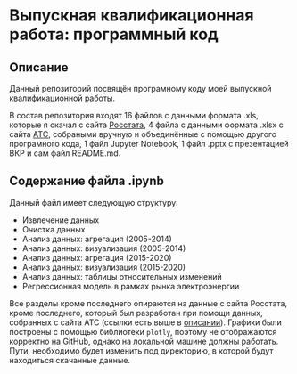 # Выпускная квалификационная работа: программный код

## Описание

Данный репозиторий посвящён програмному коду моей выпускной квалификационной работы. 

В состав репозитория входят 16 файлов с данными формата .xls, которые я скачал с сайта [Росстата](https://obdx.gks.ru/), 4 файла с данными формата .xlsx с сайта [АТС](https://www.atsenergo.ru/results/rsv), собраными вручную и объединённые с помощью другого програмного кода, 1 файл Jupyter Notebook, 1 файл .pptx с презентацией ВКР и сам файл README.md.

## Содержание файла .ipynb

Данный файл имеет следующую структуру:

- Извлечение данных
- Очистка данных
- Анализ данных: агрегация (2005-2014)
- Анализ данных: визуализация (2005-2014)
- Анализ данных: агрегация (2015-2020)
- Анализ данных: визуализация (2015-2020)
- Анализ данных: таблицы относительных изменений
- Регрессионная модель в рамках рынка электроэнергии

Все разделы кроме последнего опираются на данные с сайта Росстата, кроме последнего, который был разработан при помощи данных, собранных с сайта АТС (ссылки есть выше в [описании](https://github.com/Alex-Zaberlin/final_qualifying_work/blob/main/README.md#%D0%BE%D0%BF%D0%B8%D1%81%D0%B0%D0%BD%D0%B8%D0%B5)). Графики были построены с помощью библиотеки `plotly`, поэтому не отображаются корректно на GitHub, однако на локальной машине должны работать. Пути, необходимо будет изменить под директорию, в которой будут находиться скачанные данные.

